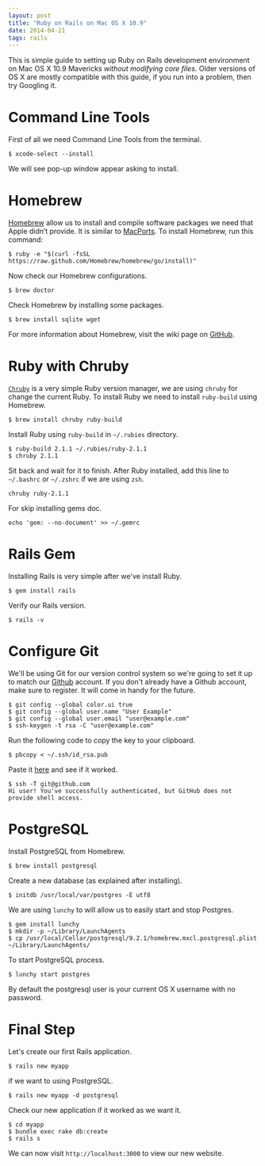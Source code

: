 ```yaml
---
layout: post
title: "Ruby on Rails on Mac OS X 10.9"
date: 2014-04-21
tags: rails
---
```


This is simple guide to setting up Ruby on Rails development environment on
Mac OS X 10.9 Mavericks *without modifying core files*. Older versions of OS X
are mostly compatible with this guide, if you run into a problem,
then try Googling it.

#  Command Line Tools
First of all we need Command Line Tools from the terminal.

    $ xcode-select --install

We will see pop-up window appear asking to install.

#  Homebrew
[Homebrew](http://brew.sh) allow us to install and compile software packages
we need that Apple didn’t provide. It is similar to [MacPorts](http://www.macports.org).
To install Homebrew, run this command:

    $ ruby -e "$(curl -fsSL https://raw.github.com/Homebrew/homebrew/go/install)"

Now check our Homebrew configurations.

    $ brew doctor

Check Homebrew by installing some packages.

    $ brew install sqlite wget

For more information about Homebrew, visit the wiki page on
[GitHub](https://github.com/Homebrew/homebrew/wiki).

# Ruby with Chruby
[`Chruby`](https://github.com/postmodern/chruby) is a very simple Ruby version manager,
we are using `chruby` for change the current Ruby. To install Ruby we need to install
`ruby-build` using Homebrew.

    $ brew install chruby ruby-build

Install Ruby using `ruby-build` in `~/.rubies` directory.

    $ ruby-build 2.1.1 ~/.rubies/ruby-2.1.1
    $ chruby 2.1.1

Sit back and wait for it to finish. After Ruby installed, add this line to `~/.bashrc`
or `~/.zshrc` if we are using `zsh`.

    chruby ruby-2.1.1

For skip installing gems doc.

    echo 'gem: --no-document' >> ~/.gemrc

# Rails Gem
Installing Rails is very simple after we've install Ruby.

    $ gem install rails

Verify our Rails version.

    $ rails -v

# Configure Git
We'll be using Git for our version control system so we're going to set it up
to match our [Github](https://github.com) account. If you don't already have a Github account,
make sure to register. It will come in handy for the future.

    $ git config --global color.ui true
    $ git config --global user.name "User Example"
    $ git config --global user.email "user@example.com"
    $ ssh-keygen -t rsa -C "user@example.com"

Run the following code to copy the key to your clipboard.

    $ pbcopy < ~/.ssh/id_rsa.pub

Paste it [here](https://github.com/settings/ssh) and see if it worked.

    $ ssh -T git@github.com
    Hi user! You've successfully authenticated, but GitHub does not provide shell access.

# PostgreSQL
Install PostgreSQL from Homebrew.

    $ brew install postgresql

Create a new database (as explained after installing).

    $ initdb /usr/local/var/postgres -E utf8

We are using `lunchy` to will allow us to easily start and stop Postgres.

    $ gem install lunchy
    $ mkdir -p ~/Library/LaunchAgents
    $ cp /usr/local/Cellar/postgresql/9.2.1/homebrew.mxcl.postgresql.plist ~/Library/LaunchAgents/

To start PostgreSQL process.

    $ lunchy start postgres

By default the postgresql user is your current OS X username with no password.

# Final Step
Let's create our first Rails application.

    $ rails new myapp

if we want to using PostgreSQL.

    $ rails new myapp -d postgresql

Check our new application if it worked as we want it.

    $ cd myapp
    $ bundle exec rake db:create
    $ rails s

We can now visit `http://localhost:3000` to view our new website.
